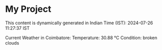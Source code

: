 # My Project

This content is dynamically generated in Indian Time (IST): 2024-07-26 11:27:37 IST


Current Weather in Coimbatore:
Temperature: 30.88 °C
Condition: broken clouds

